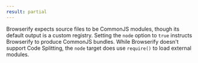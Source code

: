```yaml
---
result: partial
---
```


Browserify expects source files to be CommonJS modules, though its default output is a custom registry. Setting the `node` option to `true` instructs Browserify to produce CommonJS bundles. While Browserify doesn't support Code Splitting, the `node` target does use `require()` to load external modules.
